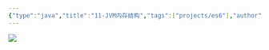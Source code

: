 ```yaml
---
{"type":"java","title":"11-JVM内存结构","tags":["projects/es6"],"author":"codertoro","establish":"2025-05-17","update":"2025/05/17 18:05","dg-publish":true,"permalink":"/Projects/07-Java/11-JVM内存结构/","dgPassFrontmatter":true,"created":"2025-05-17T18:05:04.791+08:00","updated":"2025-05-22T17:17:43.703+08:00"}
---
```


![](https://img.codertoro.top/Bucket/Projects/07-Java/20250517180535631.png)
